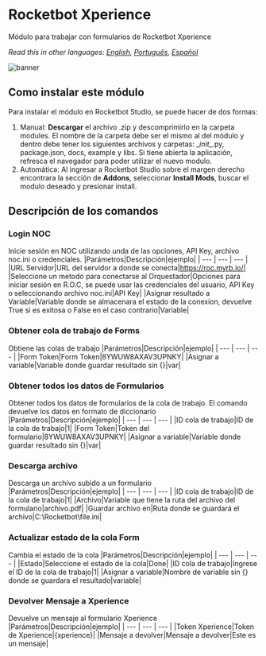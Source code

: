 # Rocketbot Xperience
  
Módulo para trabajar con formularios de Rocketbot Xperience  

*Read this in other languages: [English](Manual_Xperience.md), [Português](Manual_Xperience.pr.md), [Español](Manual_Xperience.es.md)*
  
![banner](imgs/Banner_Xperience.jpg)
## Como instalar este módulo
  
Para instalar el módulo en Rocketbot Studio, se puede hacer de dos formas:
1. Manual: __Descargar__ el archivo .zip y descomprimirlo en la carpeta modules. El nombre de la carpeta debe ser el mismo al del módulo y dentro debe tener los siguientes archivos y carpetas: \__init__.py, package.json, docs, example y libs. Si tiene abierta la aplicación, refresca el navegador para poder utilizar el nuevo modulo.
2. Automática: Al ingresar a Rocketbot Studio sobre el margen derecho encontrara la sección de **Addons**, seleccionar **Install Mods**, buscar el modulo deseado y presionar install.  


## Descripción de los comandos

### Login NOC
  
Inicie sesión en NOC utilizando unda de las opciones, API Key, archivo noc.ini o credenciales.
|Parámetros|Descripción|ejemplo|
| --- | --- | --- |
|URL Servidor|URL del servidor a donde se conecta|https://roc.myrb.io/|
|Seleccione un metodo para conectarse al Orquestador|Opciones para iniciar sesión en R.O.C, se puede usar las credenciales del usuario, API Key o seleccionando archivo noc.ini|API Key|
|Asignar resultado a Variable|Variable donde se almacenara el estado de la conexion, devuelve True si es exitosa o False en el caso contrario|Variable|

### Obtener cola de trabajo de Forms
  
Obtiene las colas de trabajo
|Parámetros|Descripción|ejemplo|
| --- | --- | --- |
|Form Token|Form Token|8YWUW8AXAV3UPNKY|
|Asignar a variable|Variable donde guardar resultado sin {}|var|

### Obtener todos los datos de Formularios
  
Obtener todos los datos de formularios de la cola de trabajo. El comando devuelve los datos en formato de diccionario
|Parámetros|Descripción|ejemplo|
| --- | --- | --- |
|ID cola de trabajo|ID de la cola de trabajo|1|
|Form Token|Token del formulario|8YWUW8AXAV3UPNKY|
|Asignar a variable|Variable donde guardar resultado sin {}|var|

### Descarga archivo
  
Descarga un archivo subido a un formulario
|Parámetros|Descripción|ejemplo|
| --- | --- | --- |
|ID cola de trabajo|ID de la cola de trabajo|1|
|Archivo|Variable que tiene la ruta del archivo del formulario|archivo.pdf|
|Guardar archivo en|Ruta donde se guardará el archivo|C:\Rocketbot\file.ini|

### Actualizar estado de la cola Form
  
Cambia el estado de la cola
|Parámetros|Descripción|ejemplo|
| --- | --- | --- |
|Estado|Seleccione el estado de la cola|Done|
|ID cola de trabajo|Ingrese el ID de la cola de trabajo|1|
|Asignar a variable|Nombre de variable sin {} donde se guardara el resultado|variable|

### Devolver Mensaje a Xperience
  
Devuelve un mensaje al formulario Xperience
|Parámetros|Descripción|ejemplo|
| --- | --- | --- |
|Token Xperience|Token de Xperience|{xperience}|
|Mensaje a devolver|Mensaje a devolver|Este es un mensaje|
